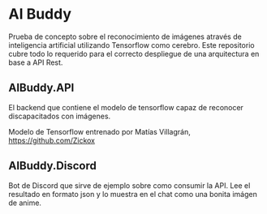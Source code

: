 # AI Buddy

Prueba de concepto sobre el reconocimiento de imágenes através de inteligencia artificial utilizando Tensorflow como cerebro.
Este repositorio cubre todo lo requerido para el correcto despliegue de una arquitectura en base a API Rest.

## AIBuddy.API

El backend que contiene el modelo de tensorflow capaz de reconocer discapacitados con imágenes.

Modelo de Tensorflow entrenado por Matías Villagrán, https://github.com/Zickox

## AIBuddy.Discord

Bot de Discord que sirve de ejemplo sobre como consumir la API.
Lee el resultado en formato json y lo muestra en el chat como una bonita imágen de anime.
